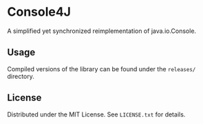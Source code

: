 # Console4J

A simplified yet synchronized reimplementation of java.io.Console.

## Usage

Compiled versions of the library can be found under the `releases/` directory.

## License

Distributed under the MIT License. See `LICENSE.txt` for details.
